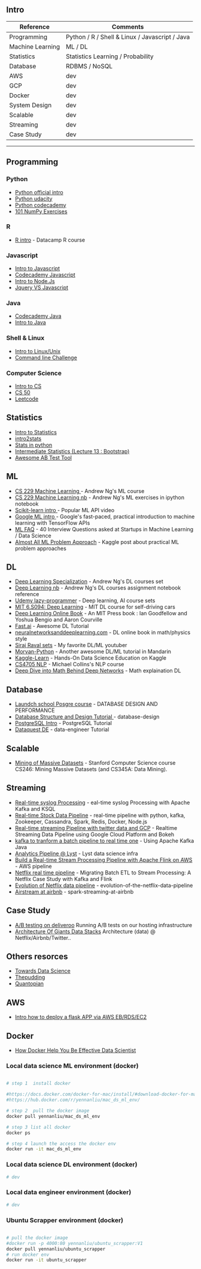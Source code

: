
## Intro 

Reference | Comments  
------------ | -------------
Programming | Python / R / Shell & Linux / Javascript / Java  
Machine Learning  | ML / DL 
Statistics | Statistics Learning / Probability 
Database  |  RDBMS / NoSQL  
AWS | dev 
GCP | dev 
Docker |  dev 
System Design |  dev 
Scalable   | dev
Streaming   | dev 
Case Study |  dev 



---
## Programming 
### Python 
* [Python official intro](https://docs.python.org/3/tutorial/)
* [Python udacity](https://www.udacity.com/course/introduction-to-python--ud1110)
* [Python codecademy](https://www.codecademy.com/learn/learn-python)
* [101 NumPy Exercises](https://www.machinelearningplus.com/101-numpy-exercises-python/)

### R 
* [R intro](https://www.datacamp.com/courses/free-introduction-to-r?utm_source=adwords_ppc&utm_campaignid=897699256&utm_adgroupid=47591959831&utm_device=c&utm_keyword=r%20introduction%20tutorial&utm_matchtype=b&utm_network=g&utm_adpostion=1t1&utm_creative=245636168058&utm_targetid=kwd-350821326167&utm_loc_interest_ms=&utm_loc_physical_ms=9045901&gclid=EAIaIQobChMI86K-pKa52QIVpLXtCh17PAT4EAAYASAAEgJK9vD_BwE) - Datacamp R course

### Javascript 
* [Intro to Javascript](https://www.w3schools.com/js/)
* [Codecademy Javascript](https://www.codecademy.com/learn/introduction-to-javascript)
* [Intro to Node.Js](https://www.w3schools.com/nodejs/default.asp)
* [Jquery VS Javascript](http://youmightnotneedjquery.com/)

### Java
* [Codecademy Java](https://www.codecademy.com/learn/learn-java)
* [Intro to Java](https://www.tutorialspoint.com/java/index.htm)


### Shell & Linux 
* [Intro to Linux/Unix](https://www.tutorialspoint.com/unix/index.htm)
* [Command line Challenge](https://cmdchallenge.com/#/hello_world
)
### Computer Science 
* [Intro to CS](https://github.com/ossu/computer-science)
* [CS 50](https://www.youtube.com/watch?v=y62zj9ozPOM&list=PLhQjrBD2T3828ZVcVzEIhsHVgjANGZveu)
* [Leetcode](https://github.com/yennanliu/CS_basics)


## Statistics 
* [Intro to Statistics](https://www.tutorialspoint.com/statistics/index.htm)
* [intro2stats](https://github.com/rouseguy/intro2stats)
* [Stats in python ](https://github.com/fonnesbeck/statistical-analysis-python-tutorial)
* [Intermediate Statistics (Lecture 13 : Bootstrap)](http://www.stat.cmu.edu/~larry/=stat705/)
* [Awesome AB Test Tool ](http://www.evanmiller.org/ab-testing/
)


## ML 
* [CS 229 Machine Learning ](https://www.coursera.org/learn/machine-learning) - Andrew Ng's ML course 
* [CS 229 Machine Learning nb](https://github.com/JWarmenhoven/Coursera-Machine-Learning) - Andrew Ng's ML exercises in ipython notebook 
* [Scikit-learn intro ](http://blog.kaggle.com/author/kevin-markham/) - Popular ML API video
* [Google ML intro ](https://developers.google.com/machine-learning/crash-course/) - Google's fast-paced, practical introduction to machine learning with TensorFlow APIs
* [ML FAQ](https://www.analyticsvidhya.com/blog/2016/09/40-interview-questions-asked-at-startups-in-machine-learning-data-science/?utm_content=buffer12fc1&utm_medium=social&utm_source=facebook.com&utm_campaign=buffer) - 40 Interview Questions asked at Startups in Machine Learning / Data Science
* [Almost All ML Problem Approach](http://blog.kaggle.com/2016/07/21/approaching-almost-any-machine-learning-problem-abhishek-thakur/) - Kaggle post about practical ML problem approaches 


## DL 
* [Deep Learning Specialization](https://www.deeplearning.ai/) - Andrew Ng's DL courses set 
* [Deep Learning nb](https://github.com/rvarun7777/Deep_Learning) - Andrew Ng's DL courses assignment notebook reference
* [Udemy lazy-programmer](https://www.udemy.com/user/lazy-programmer/) - Deep learning, AI course sets
* [MIT 6.S094: Deep Learning](https://www.youtube.com/watch?v=-6INDaLcuJY) - MIT DL course for self-driving cars 
* [Deep Learning Online Book](http://www.deeplearningbook.org/) - An MIT Press book : Ian Goodfellow and Yoshua Bengio and Aaron Courville
* [Fast.ai](http://www.fast.ai/) - Awesome DL Tutorial
* [neuralnetworksanddeeplearning.com](http://neuralnetworksanddeeplearning.com/index.html) - DL online book in  math/physics style 
* [Siraj Raval sets](https://www.youtube.com/channel/UCWN3xxRkmTPmbKwht9FuE5A) - My favorite DL/ML youtuber 
* [Morvan-Python](https://morvanzhou.github.io/) - Another awesome DL/ML tutorial in Mandarin 
* [Kaggle-Learn](https://www.kaggle.com/learn/overview) - Hands-On Data Science Education on Kaggle 
* [CS4705 NLP](http://www.cs.columbia.edu/~cs4705/) - Michael Collins's NLP course
* [Deep Dive into Math Behind Deep Networks](https://towardsdatascience.com/https-medium-com-piotr-skalski92-deep-dive-into-deep-networks-math-17660bc376ba) - Math explaination DL  

## Database 
* [Laundch school Posgre course](https://launchschool.com/books/sql_first_edition/read/types) - DATABASE DESIGN AND PERFORMANCE
* [Database Structure and Design Tutorial ](https://www.lucidchart.com/pages/database-diagram/database-design) - database-design
* [PostgreSQL Intro](https://www.tutorialspoint.com/postgresql/postgresql_functions.htm) - PostgreSQL Tutorial
* [Dataquest DE](https://www.dataquest.io/path/data-engineer
) - data-engineer Tutorial



## Scalable
* [Mining of Massive Datasets](http://www.mmds.org/) - Stanford Computer Science course CS246: Mining Massive Datasets (and CS345A: Data Mining).

## Streaming
* [Real-time syslog Processing](https://www.confluent.io/blog/real-time-syslog-processing-apache-kafka-ksql-part-1-filtering) - eal-time syslog Processing with Apache Kafka and KSQL
* [Real-time Stock Data Pipeline](https://github.com/LuQQiu/DataPipeline) - real-time pipeline with python, kafka, Zookeeper, Cassandra, Spark, Redis, Docker, Node.js 
* [Real-time streaming Pipeline with twitter data and GCP](https://www.datareply.co.uk/blog/2018/5/23/realtime-streaming-data-pipeline-using-google-cloud-platform-and-bokeh) - Realtime Streaming Data Pipeline using Google Cloud Platform and Bokeh
* [kafka to tranform a batch pipeline to real time one](https://medium.com/@stephane.maarek/how-to-use-apache-kafka-to-transform-a-batch-pipeline-into-a-real-time-one-831b48a6ad85
) - Using Apache Kafka Java
* [Analytics Pipeline @ Lyst](https://cdn.oreillystatic.com/en/assets/1/event/269/Lyft_s%20analytics%20pipeline_%20From%20Redshift%20to%20Apache%20Hive%20and%20Presto%20Presentation.pdf) - Lyst data science infra
* [Build a Real-time Stream Processing Pipeline with Apache Flink on AWS](https://www.youtube.com/watch?v=tmdEe3jpUX8
) - AWS pipeline
* [Netflix real time pipeline](https://www.infoq.com/articles/netflix-migrating-stream-processing) - Migrating Batch ETL to Stream Processing: A Netflix Case Study with Kafka and Flink
* [Evolution of Netflix data pipeline](https://medium.com/netflix-techblog/evolution-of-the-netflix-data-pipeline-da246ca36905
) - evolution-of-the-netflix-data-pipeline
* [Airstream at airbnb](https://databricks.com/session/airstream-spark-streaming-at-airbnb) - spark-streaming-at-airbnb






## Case Study
* [A/B testing on deliveroo](https://deliveroo.engineering/2016/09/19/ab-testing-cdns.html
) Running A/B tests on our hosting infrastructure
* [Architecture Of Giants Data Stacks](
https://blog.keen.io/architecture-of-giants-data-stacks-at-facebook-netflix-airbnb-and-pinterest-9b7cd881af54
) Architecture (data) @ Netflix/Airbnb/Twitter..

## Others resorces 
* [Towards Data Science](https://towardsdatascience.com/)  
* [Thepudding](https://pudding.cool/) 
* [Quantopian](https://www.quantopian.com/home) 



## AWS 
* [Intro how to deploy a flask APP via AWS EB/RDS/EC2](https://medium.com/@rodkey/deploying-a-flask-application-on-aws-a72daba6bb80)

## Docker 
* [How Docker Help You Be Effective Data Scientist](https://github.com/hamelsmu/Docker_Tutorial)


### Local data science ML environment (docker)

```bash

# step 1  install docker

#https://docs.docker.com/docker-for-mac/install/#download-docker-for-mac
#https://hub.docker.com/r/yennanliu/mac_ds_ml_env/

# step 2  pull the docker image 
docker pull yennanliu/mac_ds_ml_env

# step 3 list all docker 
docker ps 

# step 4 launch the access the docker env 
docker run -it mac_ds_ml_env

```

### Local data science DL environment (docker)

```bash
# dev 

```


### Local data engineer environment (docker)

```bash
# dev 

```

### Ubuntu Scrapper environment (docker)

```bash

# pull the docker image 
#docker run -p 4000:80 yennanliu/ubuntu_scrapper:V1 
docker pull yennanliu/ubuntu_scrapper
# run docker env 
docker run -it ubuntu_scrapper

```


